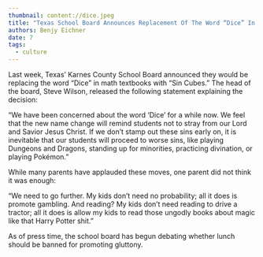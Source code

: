 ```yaml
---
thumbnail: content://dice.jpeg
title: "Texas School Board Announces Replacement Of The Word “Dice” In Math Textbooks With “Sin Cubes”"
authors: Benjy Eichner
date: 7
tags:
  - culture
---
```


Last week, Texas’ Karnes County School Board announced they would be replacing the word “Dice” in math textbooks with “Sin Cubes.” The head of the board, Steve Wilson, released the following statement explaining the decision:

“We have been concerned about the word ‘Dice’ for a while now. We feel that the new name change will remind students not to stray from our Lord and Savior Jesus Christ. If we don’t stamp out these sins early on, it is inevitable that our students will proceed to worse sins, like playing Dungeons and Dragons, standing up for minorities, practicing divination, or playing Pokémon.”

While many parents have applauded these moves, one parent did not think it was enough: 

“We need to go further. My kids don’t need no probability; all it does is promote gambling. And reading? My kids don’t need reading to drive a tractor; all it does is allow my kids to read those ungodly books about magic like that Harry Potter shit.”

As of press time, the school board has begun debating whether lunch should be banned for promoting gluttony.